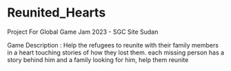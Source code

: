 # Reunited_Hearts
Project For Global Game Jam 2023 - SGC Site Sudan 

Game Description : 
Help the refugees to reunite with their family members in a heart touching stories of how they lost them. each missing person has a story behind him and a family looking for him, help them reunite
